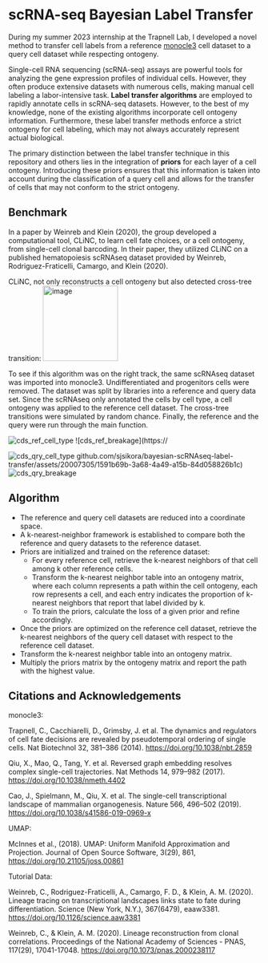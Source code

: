 # scRNA-seq Bayesian Label Transfer

During my summer 2023 internship at the Trapnell Lab, I developed a novel method to transfer cell labels from a reference [monocle3](https://github.com/cole-trapnell-lab/monocle3) cell dataset to a query cell dataset while respecting ontogeny.

Single-cell RNA sequencing (scRNA-seq) assays are powerful tools for analyzing the gene expression profiles of individual cells. However, they often produce extensive datasets with numerous cells, making manual cell labeling a labor-intensive task. **Label transfer algorithms** are employed to rapidly annotate cells in scRNA-seq datasets. However, to the best of my knowledge, none of the existing algorithms incorporate cell ontogeny information. Furthermore, these label transfer methods enforce a strict ontogeny for cell labeling, which may not always accurately represent actual biological.

The primary distinction between the label transfer technique in this repository and others lies in the integration of **priors** for each layer of a cell ontogeny. Introducing these priors ensures that this information is taken into account during the classification of a query cell and allows for the transfer of cells that may not conform to the strict ontogeny.

## Benchmark
In a paper by Weinreb and Klein (2020), the group developed a computational tool, CLiNC, to learn cell fate choices, or a cell ontogeny, from single-cell clonal barcoding. In their paper, they utilized CLiNC on a published hematopoiesis scRNAseq dataset provided by Weinreb, Rodriguez-Fraticelli, Camargo, and Klein (2020).

CLiNC, not only reconstructs a cell ontogeny but also detected cross-tree transition:
<img width="150" alt="image" src="https://github.com/sjsikora/bayesian-scRNAseq-label-transfer/assets/20007305/b3fa6a32-76de-4485-ba1b-c7581cc9cbd2">


To see if this algorithm was on the right track, the same scRNAseq dataset was imported into monocle3. Undifferentiated and progenitors cells were removed. The dataset was split by libraries into a reference and query data set. Since the scRNAseq only annotated the cells by cell type, a cell ontogeny was applied to the reference cell dataset. The cross-tree transitions were simulated by random chance. Finally, the reference and the query were run through the main function. 


![cds_ref_cell_type](https://github.com/sjsikora/bayesian-scRNAseq-label-transfer/assets/20007305/e8c88218-92eb-4c1a-9566-2fd18a040ff2)
![cds_ref_breakage](https://

![cds_qry_cell_type](https://github.com/sjsikora/bayesian-scRNAseq-label-transfer/assets/20007305/0f2ffc01-c5cd-4979-8bdc-42815aae1d02)
github.com/sjsikora/bayesian-scRNAseq-label-transfer/assets/20007305/1591b69b-3a68-4a49-a15b-84d058826b1c)
![cds_qry_breakage](https://github.com/sjsikora/bayesian-scRNAseq-label-transfer/assets/20007305/78076d6f-26cc-43f2-be02-5972020781e5)


## Algorithm

- The reference and query cell datasets are reduced into a coordinate space.
- A k-nearest-neighbor framework is established to compare both the reference and query datasets to the reference dataset.
- Priors are initialized and trained on the reference dataset:
    - For every reference cell, retrieve the k-nearest neighbors of that cell among k other reference cells.
    - Transform the k-nearest neighbor table into an ontogeny matrix, where each column represents a path within the cell ontogeny, each row represents a cell, and each entry indicates the proportion of k-nearest neighbors that report that label divided by k.
    - To train the priors, calculate the loss of a given prior and refine accordingly.
- Once the priors are optimized on the reference cell dataset, retrieve the k-nearest neighbors of the query cell dataset with respect to the reference cell dataset.
- Transform the k-nearest neighbor table into an ontogeny matrix.
- Multiply the priors matrix by the ontogeny matrix and report the path with the highest value.

## Citations and Acknowledgements

monocle3:

Trapnell, C., Cacchiarelli, D., Grimsby, J. et al. The dynamics and regulators of cell fate decisions are revealed by pseudotemporal ordering of single cells. Nat Biotechnol 32, 381–386 (2014). https://doi.org/10.1038/nbt.2859

Qiu, X., Mao, Q., Tang, Y. et al. Reversed graph embedding resolves complex single-cell trajectories. Nat Methods 14, 979–982 (2017). https://doi.org/10.1038/nmeth.4402

Cao, J., Spielmann, M., Qiu, X. et al. The single-cell transcriptional landscape of mammalian organogenesis. Nature 566, 496–502 (2019). https://doi.org/10.1038/s41586-019-0969-x

UMAP:

McInnes et al., (2018). UMAP: Uniform Manifold Approximation and Projection. Journal of Open Source Software, 3(29), 861, https://doi.org/10.21105/joss.00861

Tutorial Data:

Weinreb, C., Rodriguez-Fraticelli, A., Camargo, F. D., & Klein, A. M. (2020). Lineage tracing on transcriptional landscapes links state to fate during differentiation. Science (New York, N.Y.), 367(6479), eaaw3381. https://doi.org/10.1126/science.aaw3381

Weinreb, C., & Klein, A. M. (2020). Lineage reconstruction from clonal correlations. Proceedings of the National Academy of Sciences - PNAS, 117(29), 17041-17048. https://doi.org/10.1073/pnas.2000238117
